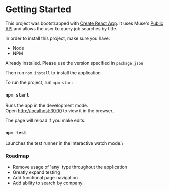 # Getting Started 

This project was bootstrapped with [Create React App](https://github.com/facebook/create-react-app). It uses Muse's [Public API](https://www.themuse.com/developers) and allows the user to query job searches by title.

In order to install this project, make sure you have:
- Node
- NPM

Already installed. Please use the version specified in `package.json`

Then run `npm install` to install the application

To run the project, run `npm start`


### `npm start`

Runs the app in the development mode.\
Open [http://localhost:3000](http://localhost:3000) to view it in the browser.

The page will reload if you make edits.

### `npm test`

Launches the test runner in the interactive watch mode.\


### Roadmap

- Remove usage of 'any' type throughout the application
- Greatly expand testing
- Add functional page navigation
- Add ability to search by company
